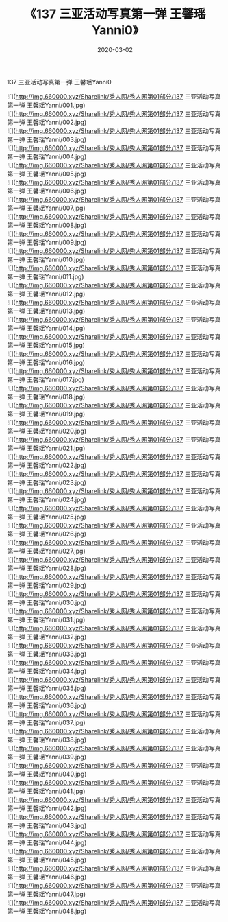 ﻿---
layout: post
title:  《137 三亚活动写真第一弹 王馨瑶Yanni0》
date:   2020-03-02
img: http://img.660000.xyz/Sharelink/秀人网/秀人网第01部分/137 三亚活动写真第一弹 王馨瑶Yanni0/000.jpg
categories: [美女, 清纯, 唯美]
---

137 三亚活动写真第一弹 王馨瑶Yanni0

  ![](http://img.660000.xyz/Sharelink/秀人网/秀人网第01部分/137 三亚活动写真第一弹 王馨瑶Yanni/001.jpg) <br> ![](http://img.660000.xyz/Sharelink/秀人网/秀人网第01部分/137 三亚活动写真第一弹 王馨瑶Yanni/002.jpg) <br> ![](http://img.660000.xyz/Sharelink/秀人网/秀人网第01部分/137 三亚活动写真第一弹 王馨瑶Yanni/003.jpg) <br> ![](http://img.660000.xyz/Sharelink/秀人网/秀人网第01部分/137 三亚活动写真第一弹 王馨瑶Yanni/004.jpg) <br> ![](http://img.660000.xyz/Sharelink/秀人网/秀人网第01部分/137 三亚活动写真第一弹 王馨瑶Yanni/005.jpg) <br> ![](http://img.660000.xyz/Sharelink/秀人网/秀人网第01部分/137 三亚活动写真第一弹 王馨瑶Yanni/006.jpg) <br> ![](http://img.660000.xyz/Sharelink/秀人网/秀人网第01部分/137 三亚活动写真第一弹 王馨瑶Yanni/007.jpg) <br> ![](http://img.660000.xyz/Sharelink/秀人网/秀人网第01部分/137 三亚活动写真第一弹 王馨瑶Yanni/008.jpg) <br> ![](http://img.660000.xyz/Sharelink/秀人网/秀人网第01部分/137 三亚活动写真第一弹 王馨瑶Yanni/009.jpg) <br> ![](http://img.660000.xyz/Sharelink/秀人网/秀人网第01部分/137 三亚活动写真第一弹 王馨瑶Yanni/010.jpg) <br> ![](http://img.660000.xyz/Sharelink/秀人网/秀人网第01部分/137 三亚活动写真第一弹 王馨瑶Yanni/011.jpg) <br> ![](http://img.660000.xyz/Sharelink/秀人网/秀人网第01部分/137 三亚活动写真第一弹 王馨瑶Yanni/012.jpg) <br> ![](http://img.660000.xyz/Sharelink/秀人网/秀人网第01部分/137 三亚活动写真第一弹 王馨瑶Yanni/013.jpg) <br> ![](http://img.660000.xyz/Sharelink/秀人网/秀人网第01部分/137 三亚活动写真第一弹 王馨瑶Yanni/014.jpg) <br> ![](http://img.660000.xyz/Sharelink/秀人网/秀人网第01部分/137 三亚活动写真第一弹 王馨瑶Yanni/015.jpg) <br> ![](http://img.660000.xyz/Sharelink/秀人网/秀人网第01部分/137 三亚活动写真第一弹 王馨瑶Yanni/016.jpg) <br> ![](http://img.660000.xyz/Sharelink/秀人网/秀人网第01部分/137 三亚活动写真第一弹 王馨瑶Yanni/017.jpg) <br> ![](http://img.660000.xyz/Sharelink/秀人网/秀人网第01部分/137 三亚活动写真第一弹 王馨瑶Yanni/018.jpg) <br> ![](http://img.660000.xyz/Sharelink/秀人网/秀人网第01部分/137 三亚活动写真第一弹 王馨瑶Yanni/019.jpg) <br> ![](http://img.660000.xyz/Sharelink/秀人网/秀人网第01部分/137 三亚活动写真第一弹 王馨瑶Yanni/020.jpg) <br> ![](http://img.660000.xyz/Sharelink/秀人网/秀人网第01部分/137 三亚活动写真第一弹 王馨瑶Yanni/021.jpg) <br> ![](http://img.660000.xyz/Sharelink/秀人网/秀人网第01部分/137 三亚活动写真第一弹 王馨瑶Yanni/022.jpg) <br> ![](http://img.660000.xyz/Sharelink/秀人网/秀人网第01部分/137 三亚活动写真第一弹 王馨瑶Yanni/023.jpg) <br> ![](http://img.660000.xyz/Sharelink/秀人网/秀人网第01部分/137 三亚活动写真第一弹 王馨瑶Yanni/024.jpg) <br> ![](http://img.660000.xyz/Sharelink/秀人网/秀人网第01部分/137 三亚活动写真第一弹 王馨瑶Yanni/025.jpg) <br> ![](http://img.660000.xyz/Sharelink/秀人网/秀人网第01部分/137 三亚活动写真第一弹 王馨瑶Yanni/026.jpg) <br> ![](http://img.660000.xyz/Sharelink/秀人网/秀人网第01部分/137 三亚活动写真第一弹 王馨瑶Yanni/027.jpg) <br> ![](http://img.660000.xyz/Sharelink/秀人网/秀人网第01部分/137 三亚活动写真第一弹 王馨瑶Yanni/028.jpg) <br> ![](http://img.660000.xyz/Sharelink/秀人网/秀人网第01部分/137 三亚活动写真第一弹 王馨瑶Yanni/029.jpg) <br> ![](http://img.660000.xyz/Sharelink/秀人网/秀人网第01部分/137 三亚活动写真第一弹 王馨瑶Yanni/030.jpg) <br> ![](http://img.660000.xyz/Sharelink/秀人网/秀人网第01部分/137 三亚活动写真第一弹 王馨瑶Yanni/031.jpg) <br> ![](http://img.660000.xyz/Sharelink/秀人网/秀人网第01部分/137 三亚活动写真第一弹 王馨瑶Yanni/032.jpg) <br> ![](http://img.660000.xyz/Sharelink/秀人网/秀人网第01部分/137 三亚活动写真第一弹 王馨瑶Yanni/033.jpg) <br> ![](http://img.660000.xyz/Sharelink/秀人网/秀人网第01部分/137 三亚活动写真第一弹 王馨瑶Yanni/034.jpg) <br> ![](http://img.660000.xyz/Sharelink/秀人网/秀人网第01部分/137 三亚活动写真第一弹 王馨瑶Yanni/035.jpg) <br> ![](http://img.660000.xyz/Sharelink/秀人网/秀人网第01部分/137 三亚活动写真第一弹 王馨瑶Yanni/036.jpg) <br> ![](http://img.660000.xyz/Sharelink/秀人网/秀人网第01部分/137 三亚活动写真第一弹 王馨瑶Yanni/037.jpg) <br> ![](http://img.660000.xyz/Sharelink/秀人网/秀人网第01部分/137 三亚活动写真第一弹 王馨瑶Yanni/038.jpg) <br> ![](http://img.660000.xyz/Sharelink/秀人网/秀人网第01部分/137 三亚活动写真第一弹 王馨瑶Yanni/039.jpg) <br> ![](http://img.660000.xyz/Sharelink/秀人网/秀人网第01部分/137 三亚活动写真第一弹 王馨瑶Yanni/040.jpg) <br> ![](http://img.660000.xyz/Sharelink/秀人网/秀人网第01部分/137 三亚活动写真第一弹 王馨瑶Yanni/041.jpg) <br> ![](http://img.660000.xyz/Sharelink/秀人网/秀人网第01部分/137 三亚活动写真第一弹 王馨瑶Yanni/042.jpg) <br> ![](http://img.660000.xyz/Sharelink/秀人网/秀人网第01部分/137 三亚活动写真第一弹 王馨瑶Yanni/043.jpg) <br> ![](http://img.660000.xyz/Sharelink/秀人网/秀人网第01部分/137 三亚活动写真第一弹 王馨瑶Yanni/044.jpg) <br> ![](http://img.660000.xyz/Sharelink/秀人网/秀人网第01部分/137 三亚活动写真第一弹 王馨瑶Yanni/045.jpg) <br> ![](http://img.660000.xyz/Sharelink/秀人网/秀人网第01部分/137 三亚活动写真第一弹 王馨瑶Yanni/046.jpg) <br> ![](http://img.660000.xyz/Sharelink/秀人网/秀人网第01部分/137 三亚活动写真第一弹 王馨瑶Yanni/047.jpg) <br> ![](http://img.660000.xyz/Sharelink/秀人网/秀人网第01部分/137 三亚活动写真第一弹 王馨瑶Yanni/048.jpg) <br>